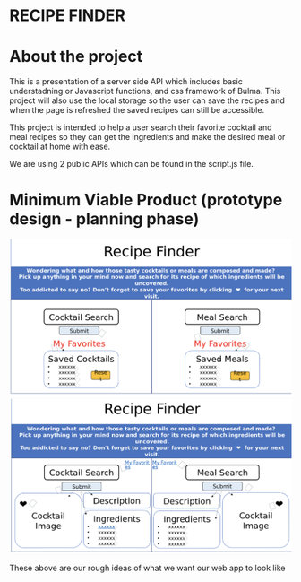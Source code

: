 # RECIPE FINDER

# About the project

This is a presentation of a server side API which includes basic understadning or Javascript functions, and css framework of Bulma. This project will also use the local storage so the user can save the recipes and when the page is refreshed the saved recipes can still be accessible.

This project is intended to help a user search their favorite cocktail and meal recipes so they can get the ingredients and make the desired meal or cocktail at home with ease. 

We are using 2 public APIs which can be found in the script.js file.

# Minimum Viable Product (prototype design - planning phase)

![one](Assets/images/recipeOne.png)
![two](Assets/images/recipeTwo.png)

These above are our rough ideas of what we want our web app to look like



